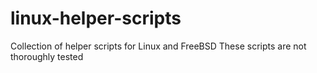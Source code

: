 # linux-helper-scripts
Collection of helper scripts for Linux and FreeBSD
These scripts are not thoroughly tested

